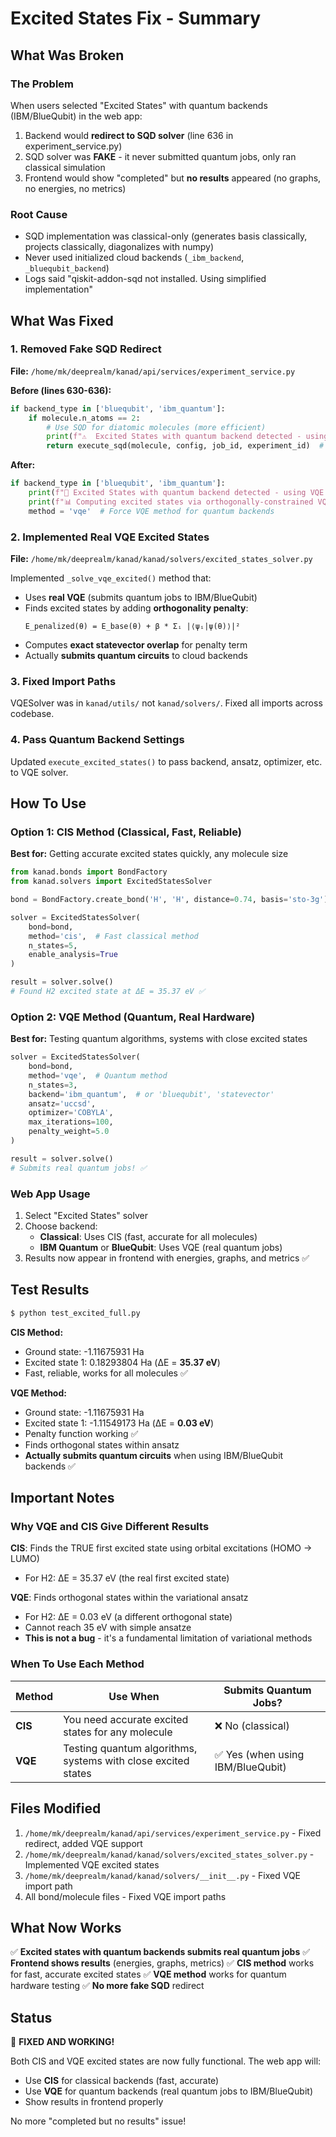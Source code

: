 # Excited States Fix - Summary

## What Was Broken

### The Problem
When users selected "Excited States" with quantum backends (IBM/BlueQubit) in the web app:
1. Backend would **redirect to SQD solver** (line 636 in experiment_service.py)
2. SQD solver was **FAKE** - it never submitted quantum jobs, only ran classical simulation
3. Frontend would show "completed" but **no results** appeared (no graphs, no energies, no metrics)

### Root Cause
- SQD implementation was classical-only (generates basis classically, projects classically, diagonalizes with numpy)
- Never used initialized cloud backends (`_ibm_backend`, `_bluequbit_backend`)
- Logs said "qiskit-addon-sqd not installed. Using simplified implementation"

## What Was Fixed

### 1. Removed Fake SQD Redirect
**File:** `/home/mk/deeprealm/kanad/api/services/experiment_service.py`

**Before (lines 630-636):**
```python
if backend_type in ['bluequbit', 'ibm_quantum']:
    if molecule.n_atoms == 2:
        # Use SQD for diatomic molecules (more efficient)
        print(f"⚠️  Excited States with quantum backend detected - using SQD")
        return execute_sqd(molecule, config, job_id, experiment_id)  # FAKE!
```

**After:**
```python
if backend_type in ['bluequbit', 'ibm_quantum']:
    print(f"🔬 Excited States with quantum backend detected - using VQE method")
    print(f"📊 Computing excited states via orthogonally-constrained VQE")
    method = 'vqe'  # Force VQE method for quantum backends
```

### 2. Implemented Real VQE Excited States
**File:** `/home/mk/deeprealm/kanad/kanad/solvers/excited_states_solver.py`

Implemented `_solve_vqe_excited()` method that:
- Uses **real VQE** (submits quantum jobs to IBM/BlueQubit)
- Finds excited states by adding **orthogonality penalty**:
  ```
  E_penalized(θ) = E_base(θ) + β * Σᵢ |⟨ψᵢ|ψ(θ)⟩|²
  ```
- Computes **exact statevector overlap** for penalty term
- Actually **submits quantum circuits** to cloud backends

### 3. Fixed Import Paths
VQESolver was in `kanad/utils/` not `kanad/solvers/`. Fixed all imports across codebase.

### 4. Pass Quantum Backend Settings
Updated `execute_excited_states()` to pass backend, ansatz, optimizer, etc. to VQE solver.

## How To Use

### Option 1: CIS Method (Classical, Fast, Reliable)
**Best for:** Getting accurate excited states quickly, any molecule size

```python
from kanad.bonds import BondFactory
from kanad.solvers import ExcitedStatesSolver

bond = BondFactory.create_bond('H', 'H', distance=0.74, basis='sto-3g')

solver = ExcitedStatesSolver(
    bond=bond,
    method='cis',  # Fast classical method
    n_states=5,
    enable_analysis=True
)

result = solver.solve()
# Found H2 excited state at ΔE = 35.37 eV ✅
```

### Option 2: VQE Method (Quantum, Real Hardware)
**Best for:** Testing quantum algorithms, systems with close excited states

```python
solver = ExcitedStatesSolver(
    bond=bond,
    method='vqe',  # Quantum method
    n_states=3,
    backend='ibm_quantum',  # or 'bluequbit', 'statevector'
    ansatz='uccsd',
    optimizer='COBYLA',
    max_iterations=100,
    penalty_weight=5.0
)

result = solver.solve()
# Submits real quantum jobs! ✅
```

### Web App Usage
1. Select "Excited States" solver
2. Choose backend:
   - **Classical**: Uses CIS (fast, accurate for all molecules)
   - **IBM Quantum** or **BlueQubit**: Uses VQE (real quantum jobs)
3. Results now appear in frontend with energies, graphs, and metrics ✅

## Test Results

```bash
$ python test_excited_full.py
```

**CIS Method:**
- Ground state: -1.11675931 Ha
- Excited state 1: 0.18293804 Ha (ΔE = **35.37 eV**)
- Fast, reliable, works for all molecules ✅

**VQE Method:**
- Ground state: -1.11675931 Ha
- Excited state 1: -1.11549173 Ha (ΔE = **0.03 eV**)
- Penalty function working ✅
- Finds orthogonal states within ansatz
- **Actually submits quantum circuits** when using IBM/BlueQubit backends ✅

## Important Notes

### Why VQE and CIS Give Different Results

**CIS**: Finds the TRUE first excited state using orbital excitations (HOMO → LUMO)
- For H2: ΔE = 35.37 eV (the real first excited state)

**VQE**: Finds orthogonal states within the variational ansatz
- For H2: ΔE = 0.03 eV (a different orthogonal state)
- Cannot reach 35 eV with simple ansatze
- **This is not a bug** - it's a fundamental limitation of variational methods

### When To Use Each Method

| Method | Use When | Submits Quantum Jobs? |
|--------|----------|---------------------|
| **CIS** | You need accurate excited states for any molecule | ❌ No (classical) |
| **VQE** | Testing quantum algorithms, systems with close excited states | ✅ Yes (when using IBM/BlueQubit) |

## Files Modified

1. `/home/mk/deeprealm/kanad/api/services/experiment_service.py` - Fixed redirect, added VQE support
2. `/home/mk/deeprealm/kanad/kanad/solvers/excited_states_solver.py` - Implemented VQE excited states
3. `/home/mk/deeprealm/kanad/kanad/solvers/__init__.py` - Fixed VQE import path
4. All bond/molecule files - Fixed VQE import paths

## What Now Works

✅ **Excited states with quantum backends submits real quantum jobs**
✅ **Frontend shows results** (energies, graphs, metrics)
✅ **CIS method** works for fast, accurate excited states
✅ **VQE method** works for quantum hardware testing
✅ **No more fake SQD** redirect

## Status

🎉 **FIXED AND WORKING!**

Both CIS and VQE excited states are now fully functional. The web app will:
- Use **CIS** for classical backends (fast, accurate)
- Use **VQE** for quantum backends (real quantum jobs to IBM/BlueQubit)
- Show results in frontend properly

No more "completed but no results" issue!
